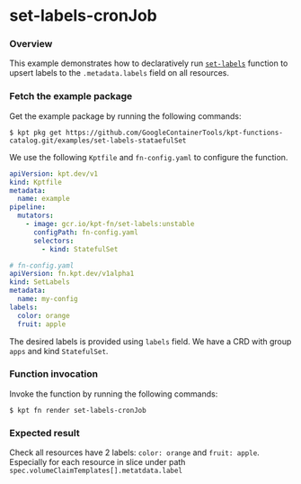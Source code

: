 # set-labels-cronJob

### Overview

This example demonstrates how to declaratively run [`set-labels`] function
to upsert labels to the `.metadata.labels` field on all resources.

### Fetch the example package

Get the example package by running the following commands:

```shell
$ kpt pkg get https://github.com/GoogleContainerTools/kpt-functions-catalog.git/examples/set-labels-stataefulSet
```

We use the following `Kptfile` and `fn-config.yaml` to configure the function.

```yaml
apiVersion: kpt.dev/v1
kind: Kptfile
metadata:
  name: example
pipeline:
  mutators:
    - image: gcr.io/kpt-fn/set-labels:unstable
      configPath: fn-config.yaml
      selectors:
        - kind: StatefulSet
```

```yaml
# fn-config.yaml
apiVersion: fn.kpt.dev/v1alpha1
kind: SetLabels
metadata:
  name: my-config
labels:
  color: orange
  fruit: apple
```

The desired labels is provided using `labels` field. We have a CRD with group
`apps` and kind `StatefulSet`. 

### Function invocation

Invoke the function by running the following commands:

```shell
$ kpt fn render set-labels-cronJob
```

### Expected result

Check all resources have 2 labels: `color: orange` and `fruit: apple`. Especially for each resource in slice 
under path `spec.volumeClaimTemplates[].metatdata.label`

[`set-labels`]: https://catalog.kpt.dev/set-labels/v0.1/
